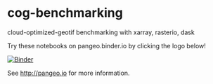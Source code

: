 # cog-benchmarking

cloud-optimized-geotif benchmarking with xarray, rasterio, dask

Try these notebooks on pangeo.binder.io by clicking the logo below!

[![Binder](http://binder.pangeo.io/badge.svg)](http://binder.pangeo.io/v2/gh/scottyhq/cog-benchmarking/xarray-dev)

See http://pangeo.io for more information.


